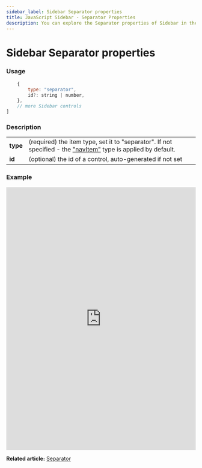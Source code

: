```yaml
---
sidebar_label: Sidebar Separator properties
title: JavaScript Sidebar - Separator Properties 
description: You can explore the Separator properties of Sidebar in the documentation of the DHTMLX JavaScript UI library. Browse developer guides and API reference, try out code examples and live demos, and download a free 30-day evaluation version of DHTMLX Suite.
---
```


# Sidebar Separator properties

### Usage

```javascript
	{
		type: "separator",
		id?: string | number,
    },
	// more Sidebar controls
]
```

### Description

<table>
	<tbody>
        <tr>
			<td><b>type</b></td>
			<td>(required) the item type, set it to "separator". If not specified - the <a href="../../navitem">"navItem"</a> type is applied by default.</td>
		</tr>
		<tr>
			<td><b>id</b></td>
			<td>(optional) the id of a control, auto-generated if not set</td>
		</tr>
    </tbody>
</table>

### Example

<iframe src="https://snippet.dhtmlx.com/aq2l1z5n?mode=js" frameborder="0" class="snippet_iframe" width="100%" height="700"></iframe>

**Related article:** [Separator](sidebar/separator.md)